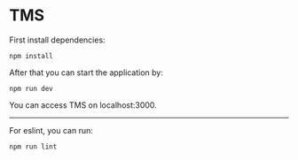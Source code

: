 # TMS

First install dependencies:

`npm install`

After that you can start the application by:

`npm run dev`

You can access TMS on localhost:3000.

-----------
For eslint, you can run:

`npm run lint`

